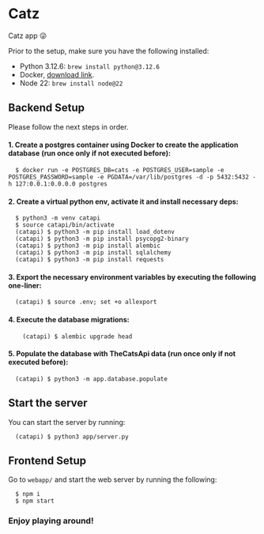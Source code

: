 # Catz
Catz app 😜

Prior to the setup, make sure you have the following installed:
- Python 3.12.6: `brew install python@3.12.6`
- Docker, [download link](https://docs.docker.com/desktop/install/mac-install/).
- Node 22: `brew install node@22`

## Backend Setup

Please follow the next steps in order.

#### 1. Create a postgres container using Docker to create the application database **(run once only if not executed before)**:
```
  $ docker run -e POSTGRES_DB=cats -e POSTGRES_USER=sample -e POSTGRES_PASSWORD=sample -e PGDATA=/var/lib/postgres -d -p 5432:5432 -h 127:0.0.1:0.0.0.0 postgres
```

#### 2. Create a virtual python env, activate it and install necessary deps:
```
  $ python3 -m venv catapi
  $ source catapi/bin/activate
  (catapi) $ python3 -m pip install load_dotenv
  (catapi) $ python3 -m pip install psycopg2-binary
  (catapi) $ python3 -m pip install alembic
  (catapi) $ python3 -m pip install sqlalchemy
  (catapi) $ python3 -m pip install requests
```

#### 3. Export the necessary environment variables by executing the following one-liner:
```
  (catapi) $ source .env; set +o allexport
```

#### 4. Execute the database migrations:
```
    (catapi) $ alembic upgrade head
```

#### 5. Populate the database with TheCatsApi data **(run once only if not executed before)**:
```
  (catapi) $ python3 -m app.database.populate
```


## Start the server

You can start the server by running:
```
  (catapi) $ python3 app/server.py
```

## Frontend Setup

Go to `webapp/` and start the web server by running the following:

```
  $ npm i
  $ npm start
```


### Enjoy playing around!
